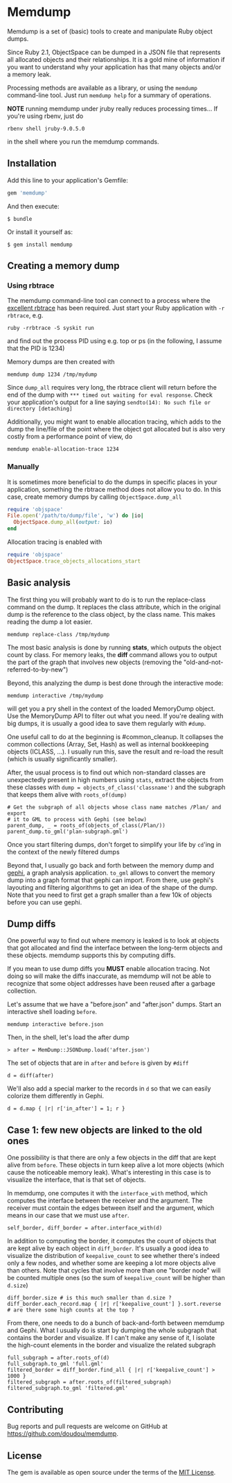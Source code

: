 # Memdump

Memdump is a set of (basic) tools to create and manipulate Ruby object dumps.

Since Ruby 2.1, ObjectSpace can be dumped in a JSON file that represents all
allocated objects and their relationships. It is a gold mine of information if
you want to understand why your application has that many objects and/or a
memory leak.

Processing methods are available as a library, or using the `memdump`
command-line tool. Just run `memdump help` for a summary of operations.

**NOTE** running memdump under jruby really reduces processing times... If you're using rbenv, just do

```
rbenv shell jruby-9.0.5.0
```

in the shell where you run the memdump commands.

## Installation

Add this line to your application's Gemfile:

```ruby
gem 'memdump'
```

And then execute:

    $ bundle

Or install it yourself as:

    $ gem install memdump


## Creating a memory dump

### Using rbtrace

The memdump command-line tool can connect to a process where
the [excellent rbtrace](https://github.com/tmm1/rbtrace) has been required. Just
start your Ruby application with `-r rbtrace`, e.g.

```
ruby -rrbtrace -S syskit run
```

and find out the process PID using e.g. top or ps (in the following, I assume
that the PID is 1234)

Memory dumps are then created with

```
memdump dump 1234 /tmp/mydump
```

Since `dump_all` requires very long, the rbtrace client will return before the
end of the dump with `*** timed out waiting for eval response`. Check your
application's output for a line saying `sendto(14): No such file or directory
[detaching]`

Additionally, you might want to enable allocation tracing, which adds to the
dump the line/file of the point where the object got allocated but is also very
costly from a performance point of view, do

```
memdump enable-allocation-trace 1234
```

### Manually

It is sometimes more beneficial to do the dumps in specific places
in your application, something the rbtrace method does not allow you to do. In
this case, create memory dumps by calling `ObjectSpace.dump_all`

~~~ ruby
require 'objspace'
File.open('/path/to/dump/file', 'w') do |io|
  ObjectSpace.dump_all(output: io)
end
~~~

Allocation tracing is enabled with

~~~ ruby
require 'objspace'
ObjectSpace.trace_objects_allocations_start
~~~

## Basic analysis

The first thing you will probably want to do is to run the replace-class command
on the dump. It replaces the class attribute, which in the original dump is the
reference to the class object, by the class name. This makes reading the dump a
lot easier.

```
memdump replace-class /tmp/mydump
```

The most basic analysis is done by running **stats**, which outputs the object
count by class. For memory leaks, the **diff** command allows you to output the
part of the graph that involves new objects (removing the
"old-and-not-referred-to-by-new")

Beyond, this analyzing the dump is best done through the interactive mode:

```
memdump interactive /tmp/mydump
```

will get you a pry shell in the context of the loaded MemoryDump object. Use
the MemoryDump API to filter out what you need. If you're dealing with big dumps,
it is usually a good idea to save them regularly with `#dump`.

One useful call to do at the beginning is #common_cleanup. It collapses the
common collections (Array, Set, Hash) as well as internal bookkeeping objects
(ICLASS, …). I usually run this, save the result and re-load the result (which
is usually significantly smaller).

After, the usual process is to find out which non-standard classes are
unexpectedly present in high numbers using `stats`, extract the objects from
these classes with `dump = objects_of_class('classname')` and the subgraph that
keeps them alive with `roots_of(dump)`

```
# Get the subgraph of all objects whose class name matches /Plan/ and export
# it to GML to process with Gephi (see below)
parent_dump, _ = roots_of(objects_of_class(/Plan/))
parent_dump.to_gml('plan-subgraph.gml')
```

Once you start filtering dumps, don't forget to simplify your life by `cd`'ing
in the context of the newly filtered dumps

Beyond that, I usually go back and forth between the memory dump and
[gephi](http://gephi.org), a graph analysis application. `to_gml` allows to
convert the memory dump into a graph format that gephi can import.  From there,
use gephi's layouting and filtering algorithms to get an idea of the shape of
the dump. Note that you need to first get a graph smaller than a few 10k of objects
before you can use gephi.

## Dump diffs

One powerful way to find out where memory is leaked is to look at objects that
got allocated and find the interface between the long-term objects and these
objects. memdump supports this by computing diffs.

If you mean to use dump diffs you **MUST** enable allocation tracing. Not doing
so will make the diffs inaccurate, as memdump will not be able to recognize that some
object addresses have been reused after a garbage collection.

Let's assume that we have a "before.json" and "after.json" dumps. Start an interactive
shell loading `before`.

```
memdump interactive before.json
```

Then, in the shell, let's load the after dump

```
> after = MemDump::JSONDump.load('after.json')
```

The set of objects that are in `after` and `before` is given by `#diff`

```
d = diff(after)
```

We'll also add a special marker to the records in `d` so that we can easily colorize
them differently in Gephi.

```
d = d.map { |r| r['in_after'] = 1; r }
```

## Case 1: few new objects are linked to the old ones

One possibility is that there are only a few objects in the diff that are kept
alive from `before`. These objects in turn keep alive a lot more objects (which
cause the noticeable memory leak). What's interesting in this case is to
visualize the interface, that is that set of objects.

In memdump, one computes it with the `interface_with` method, which computes the
interface between the receiver and the argument. The receiver must contain the
edges between itself and the argument, which means in our case that we must use
`after`.

```
self_border, diff_border = after.interface_with(d)
```

In addition to computing the border, it computes the count of objects that are
kept alive by each object in `diff_border`.  It's usually a good idea to
visualize the distribution of `keepalive_count` to see whether there's indeed
only a few nodes, and whether some are keeping a lot more objects alive than
others. Note that cycles that involve more than one "border node" will be
counted multiple ones (so the sum of `keepalive_count` will be higher than
`d.size`)

```
diff_border.size # is this much smaller than d.size ?
diff_border.each_record.map { |r| r['keepalive_count'] }.sort.reverse # are there some high counts at the top ?
```

From there, one needs to do a bunch of back-and-forth between memdump and Gephi.
What I usually do is start by dumping the whole subgraph that contains the border
and visualize. If I can't make any sense of it, I isolate the high-count elements
in the border and visualize the related subgraph

```
full_subgraph = after.roots_of(d)
full_subgraph.to_gml 'full.gml'
filtered_border = diff_border.find_all { |r| r['keepalive_count'] > 1000 }
filtered_subgraph = after.roots_of(filtered_subgraph)
filtered_subgraph.to_gml 'filtered.gml'
```

## Contributing

Bug reports and pull requests are welcome on GitHub at https://github.com/doudou/memdump.

## License

The gem is available as open source under the terms of the [MIT License](http://opensource.org/licenses/MIT).

